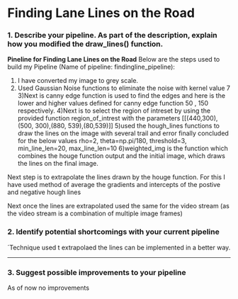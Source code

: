 # **Finding Lane Lines on the Road** 

### 1. Describe your pipeline. As part of the description, explain how you modified the draw_lines() function.

**Pineline for Finding Lane Lines on the Road**
Below are the steps used to build my Pipeline  (Name of pipeline: findingline_pipeline):

1)  I have converted my image to grey scale.
2) Used Gaussian Noise functions to eliminate the noise with kernel value 7
3)Next is canny edge function is used to find the edges and here is the lower and higher values defined for canny edge function 50 , 150 respectively.
4)Next is to select the region of intreset by using the provided function region_of_intrest with the parameters [[(440,300),(500, 300),(880, 539),(80,539)]]
5)used the  hough_lines functions to draw the lines on the image with several trail and error finally concluded for the below values rho=2, theta=np.pi/180, threshold=3, min_line_len=20, max_line_len=10
6)weighted_img is the function which combines the houge function output and the initial image, which draws the lines on the final image.

Next step is to extrapolate the lines drawn by the houge function.
For this I have used method of average the gradients and intercepts of the postive and negative hough lines

Next once the lines are extrapolated used the same for the video stream (as the video stream is a combination of multiple image frames)

### 2. Identify potential shortcomings with your current pipeline


´Technique used t extrapolaed the lines can be implemented in a better way.


----------


### 3. Suggest possible improvements to your pipeline

As of now no improvements 
